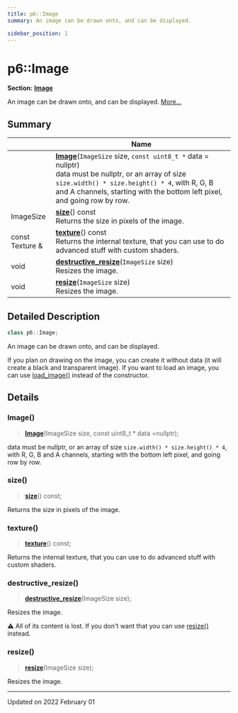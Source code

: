 ```yaml
---
title: p6::Image
summary: An image can be drawn onto, and can be displayed. 

sidebar_position: 1
---
```


# p6::Image

**Section:** **[Image](/reference/image)**



An image can be drawn onto, and can be displayed.  [More...](#detailed-description)



## Summary

|                | Name           |
| -------------- | -------------- |
| | **[Image](/reference/Types/image#image)**(`ImageSize` size, `const uint8_t *` data = nullptr)<br/>data must be nullptr, or an array of size `size.width() * size.height() * 4`, with R, G, B and A channels, starting with the bottom left pixel, and going row by row.  |
| ImageSize | **[size](/reference/Types/image#size)**() const<br/>Returns the size in pixels of the image.  |
| const Texture & | **[texture](/reference/Types/image#texture)**() const<br/>Returns the internal texture, that you can use to do advanced stuff with custom shaders.  |
| void | **[destructive_resize](/reference/Types/image#destructive_resize)**(`ImageSize` size)<br/>Resizes the image.  |
| void | **[resize](/reference/Types/image#resize)**(`ImageSize` size)<br/>Resizes the image.  |
## Detailed Description

```cpp
class p6::Image;
```

An image can be drawn onto, and can be displayed. 

If you plan on drawing on the image, you can create it without data (it will create a black and transparent image). If you want to load an image, you can use [load_image()](/reference/image#load_image) instead of the constructor. 

## Details


### Image()

> **[Image](/reference/Types/image#image)**(ImageSize size, const uint8_t * data =nullptr);


data must be nullptr, or an array of size `size.width() * size.height() * 4`, with R, G, B and A channels, starting with the bottom left pixel, and going row by row. 

### size()

> **[size](/reference/Types/image#size)**() const;


Returns the size in pixels of the image. 

### texture()

> **[texture](/reference/Types/image#texture)**() const;


Returns the internal texture, that you can use to do advanced stuff with custom shaders. 

### destructive_resize()

> **[destructive_resize](/reference/Types/image#destructive_resize)**(ImageSize size);


Resizes the image. 

:warning: All of its content is lost. If you don't want that you can use [resize()](/reference/Types/image#resize) instead. 


### resize()

> **[resize](/reference/Types/image#resize)**(ImageSize size);


Resizes the image. 

-------------------------------

Updated on 2022 February 01